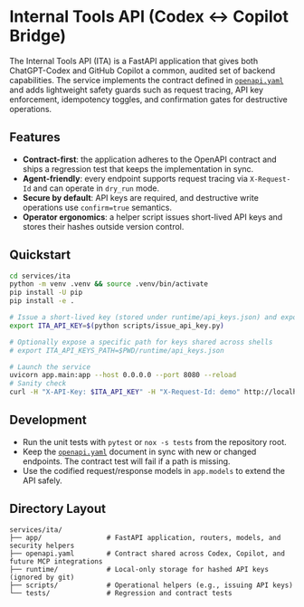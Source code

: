 # Internal Tools API (Codex ↔ Copilot Bridge)

The Internal Tools API (ITA) is a FastAPI application that gives both ChatGPT-Codex and GitHub Copilot a common, audited set of
backend capabilities. The service implements the contract defined in [`openapi.yaml`](openapi.yaml) and adds lightweight safety
guards such as request tracing, API key enforcement, idempotency toggles, and confirmation gates for destructive operations.

## Features

- **Contract-first**: the application adheres to the OpenAPI contract and ships a regression test that keeps the implementation
  in sync.
- **Agent-friendly**: every endpoint supports request tracing via `X-Request-Id` and can operate in `dry_run` mode.
- **Secure by default**: API keys are required, and destructive write operations use `confirm=true` semantics.
- **Operator ergonomics**: a helper script issues short-lived API keys and stores their hashes outside version control.

## Quickstart

```bash
cd services/ita
python -m venv .venv && source .venv/bin/activate
pip install -U pip
pip install -e .

# Issue a short-lived key (stored under runtime/api_keys.json) and export it for the server/client session
export ITA_API_KEY=$(python scripts/issue_api_key.py)

# Optionally expose a specific path for keys shared across shells
# export ITA_API_KEYS_PATH=$PWD/runtime/api_keys.json

# Launch the service
uvicorn app.main:app --host 0.0.0.0 --port 8080 --reload
# Sanity check
curl -H "X-API-Key: $ITA_API_KEY" -H "X-Request-Id: demo" http://localhost:8080/healthz
```
## Development

- Run the unit tests with `pytest` or `nox -s tests` from the repository root.
- Keep the [`openapi.yaml`](openapi.yaml) document in sync with new or changed endpoints. The contract test will fail if a path
  is missing.
- Use the codified request/response models in `app.models` to extend the API safely.

## Directory Layout

``` text
services/ita/
├── app/                # FastAPI application, routers, models, and security helpers
├── openapi.yaml        # Contract shared across Codex, Copilot, and future MCP integrations
├── runtime/            # Local-only storage for hashed API keys (ignored by git)
├── scripts/            # Operational helpers (e.g., issuing API keys)
└── tests/              # Regression and contract tests
```